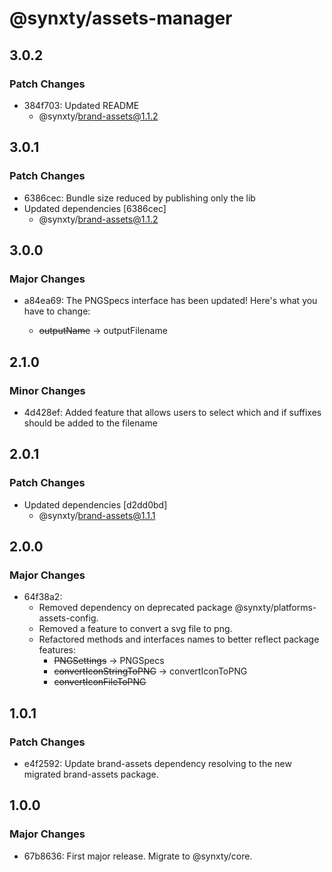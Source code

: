 # @synxty/assets-manager

## 3.0.2

### Patch Changes

- 384f703: Updated README
  - @synxty/brand-assets@1.1.2

## 3.0.1

### Patch Changes

- 6386cec: Bundle size reduced by publishing only the lib
- Updated dependencies [6386cec]
  - @synxty/brand-assets@1.1.2

## 3.0.0

### Major Changes

- a84ea69: The PNGSpecs interface has been updated! Here's what you have to change:

  - ~~outputName~~ &rarr; outputFilename

## 2.1.0

### Minor Changes

- 4d428ef: Added feature that allows users to select which and if suffixes should be added to the filename

## 2.0.1

### Patch Changes

- Updated dependencies [d2dd0bd]
  - @synxty/brand-assets@1.1.1

## 2.0.0

### Major Changes

- 64f38a2:
  - Removed dependency on deprecated package @synxty/platforms-assets-config.
  - Removed a feature to convert a svg file to png.
  - Refactored methods and interfaces names to better reflect package features:
    - <del>PNGSettings</del> &rarr; PNGSpecs
    - <del>convertIconStringToPNG</del> &rarr; convertIconToPNG
    - <del>convertIconFileToPNG</del>

## 1.0.1

### Patch Changes

- e4f2592: Update brand-assets dependency resolving to the new migrated brand-assets package.

## 1.0.0

### Major Changes

- 67b8636: First major release. Migrate to @synxty/core.
